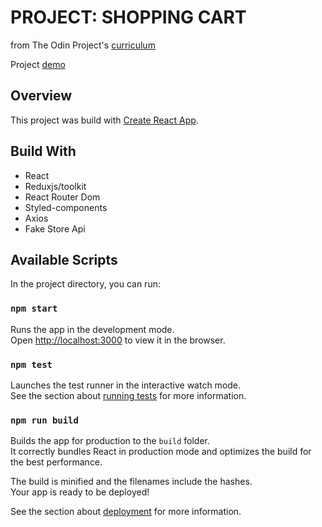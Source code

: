 # PROJECT: SHOPPING CART

from The Odin Project's [curriculum](https://www.theodinproject.com/paths/full-stack-javascript/courses/javascript/lessons/shopping-cart)

Project [demo](http://devkovmtl.github.io/shopping-cart)

## Overview

This project was build with [Create React App](https://github.com/facebook/create-react-app).

## Build With

- React
- Reduxjs/toolkit
- React Router Dom
- Styled-components
- Axios
- Fake Store Api

## Available Scripts

In the project directory, you can run:

### `npm start`

Runs the app in the development mode.\
Open [http://localhost:3000](http://localhost:3000) to view it in the browser.

### `npm test`

Launches the test runner in the interactive watch mode.\
See the section about [running tests](https://facebook.github.io/create-react-app/docs/running-tests) for more information.

### `npm run build`

Builds the app for production to the `build` folder.\
It correctly bundles React in production mode and optimizes the build for the best performance.

The build is minified and the filenames include the hashes.\
Your app is ready to be deployed!

See the section about [deployment](https://facebook.github.io/create-react-app/docs/deployment) for more information.
